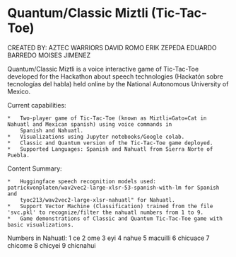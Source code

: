 # Quantum/Classic Miztli (Tic-Tac-Toe)

CREATED BY: AZTEC WARRIORS
	DAVID ROMO
	ERIK ZEPEDA
	EDUARDO BARREDO
	MOISES JIMENEZ


Quantum/Classic Miztli is a voice interactive game of Tic-Tac-Toe developed for the Hackathon about speech technologies
(Hackatón sobre tecnologías del habla) held online by the National Autonomous University of Mexico. 

Current capabilities:

	*	Two-player game of Tic-Tac-Toe (known as Miztli=Gato=Cat in Nahuatl and Mexican spanish) using voice commands in
		Spanish and Nahuatl.
	*	Visualizations using Jupyter notebooks/Google colab.
	*	Classic and Quantum version of the Tic-Tac-Toe game deployed.
	*	Supported Languages: Spanish and Nahuatl from Sierra Norte of Puebla.


Content Summary:

	*	Huggingface speech recognition models used: patrickvonplaten/wav2vec2-large-xlsr-53-spanish-with-lm for Spanish and 
		tyoc213/wav2vec2-large-xlsr-nahuatl" for Nahuatl.
	*	Support Vector Machine (Classification) trained from the file 'svc.pkl' to recognize/filter the nahuatl numbers from 1 to 9.
	*	Game demonstrations of Classic and Quantum Tic-Tac-Toe game with basic visualizations.

Numbers in Nahuatl:
		1	  ce
		2	  ome
		3	  eyi
		4	  nahue
		5	  macuilli
		6	  chicuace
		7	  chicome
		8	  chicyei
		9	  chicnahui

